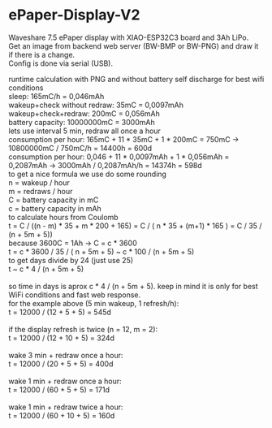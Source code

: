 # ePaper-Display-V2
Waveshare 7.5 ePaper display with XIAO-ESP32C3 board and 3Ah LiPo.<br>
Get an image from backend web server (BW-BMP or BW-PNG) and draw it if there is a change.<br>
Config is done via serial (USB).<br>
<p>
runtime calculation with PNG and without battery self discharge for best wifi conditions<br>
 sleep: 165mC/h = 0,046mAh<br>
 wakeup+check without redraw: 35mC = 0,0097mAh<br>
 wakeup+check+redraw: 200mC = 0,056mAh<br>
 battery capacity: 10000000mC = 3000mAh<br>
 lets use interval 5 min, redraw all once a hour<br>
 consumption per hour: 165mC + 11 * 35mC + 1 * 200mC = 750mC -> 10800000mC / 750mC/h = 14400h = 600d<br>
 consumption per hour: 0,046 + 11 * 0,0097mAh + 1 * 0,056mAh = 0,2087mAh -> 3000mAh / 0,2087mAh/h = 14374h = 598d<br>
 to get a nice formula we use do some rounding<br>
  n = wakeup / hour<br>
  m = redraws / hour<br>
  C = battery capacity in mC<br>
  c = battery capacity in mAh<br>
 to calculate hours from Coulomb<br>
 t = C / ((n - m) * 35 + m * 200 + 165) = C / ( n * 35 + (m+1) * 165 ) = C / 35 / (n + 5m + 5))<br>
  because 3600C = 1Ah -> C = c * 3600<br>
 t = c * 3600 / 35 / ( n + 5m + 5) ~ c * 100 / (n + 5m + 5)<br>
 to get days divide by 24 (just use 25)<br>
 t ~ c * 4 / (n + 5m + 5)<br>
 <br>
 so time in days is aprox c * 4 / (n + 5m + 5). keep in mind it is only for best WiFi conditions and fast web response.<br>
 for the example above (5 min wakeup, 1 refresh/h):<br>
 t = 12000 / (12 + 5 + 5) = 545d<br>
 <br>
 if the display refresh is twice (n = 12, m = 2):<br>
 t = 12000 / (12 + 10 + 5) = 324d<br>
 <br>
 wake 3 min + redraw once a hour:<br>
 t = 12000 / (20 + 5 + 5) = 400d<br>
<br>
wake 1 min + redraw once a hour:<br>
 t = 12000 / (60 + 5 + 5) = 171d<br>
 <br>
 wake 1 min + redraw twice a hour:<br>
 t = 12000 / (60 + 10 + 5) = 160d<br>
